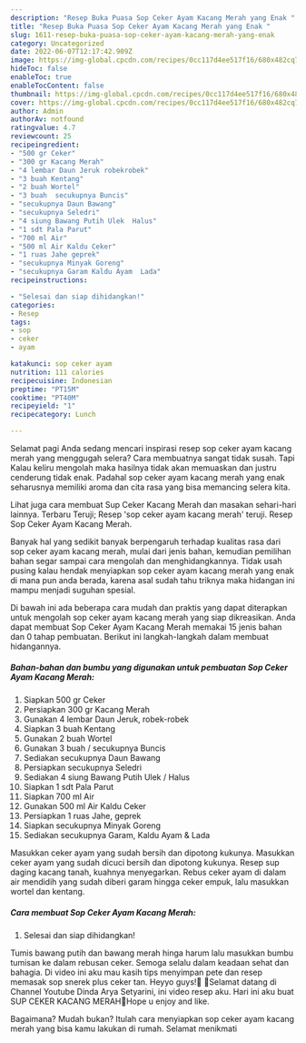 ```yaml
---
description: "Resep Buka Puasa Sop Ceker Ayam Kacang Merah yang Enak "
title: "Resep Buka Puasa Sop Ceker Ayam Kacang Merah yang Enak "
slug: 1611-resep-buka-puasa-sop-ceker-ayam-kacang-merah-yang-enak
category: Uncategorized
date: 2022-06-07T12:17:42.909Z
image: https://img-global.cpcdn.com/recipes/0cc117d4ee517f16/680x482cq70/sop-ceker-ayam-kacang-merah-foto-resep-utama.jpg
hideToc: false
enableToc: true
enableTocContent: false
thumbnail: https://img-global.cpcdn.com/recipes/0cc117d4ee517f16/680x482cq70/sop-ceker-ayam-kacang-merah-foto-resep-utama.jpg
cover: https://img-global.cpcdn.com/recipes/0cc117d4ee517f16/680x482cq70/sop-ceker-ayam-kacang-merah-foto-resep-utama.jpg
author: Admin
authorAv: notfound
ratingvalue: 4.7
reviewcount: 25
recipeingredient:
- "500 gr Ceker"
- "300 gr Kacang Merah"
- "4 lembar Daun Jeruk robekrobek"
- "3 buah Kentang"
- "2 buah Wortel"
- "3 buah  secukupnya Buncis"
- "secukupnya Daun Bawang"
- "secukupnya Seledri"
- "4 siung Bawang Putih Ulek  Halus"
- "1 sdt Pala Parut"
- "700 ml Air"
- "500 ml Air Kaldu Ceker"
- "1 ruas Jahe geprek"
- "secukupnya Minyak Goreng"
- "secukupnya Garam Kaldu Ayam  Lada"
recipeinstructions:

- "Selesai dan siap dihidangkan!"
categories:
- Resep
tags:
- sop
- ceker
- ayam

katakunci: sop ceker ayam 
nutrition: 111 calories
recipecuisine: Indonesian
preptime: "PT15M"
cooktime: "PT40M"
recipeyield: "1"
recipecategory: Lunch

---
```



Selamat pagi Anda sedang mencari inspirasi resep sop ceker ayam kacang merah yang menggugah selera? Cara membuatnya sangat tidak susah. Tapi Kalau keliru mengolah maka hasilnya tidak akan memuaskan dan justru cenderung tidak enak. Padahal sop ceker ayam kacang merah yang enak seharusnya memiliki aroma dan cita rasa yang bisa memancing selera kita.


Lihat juga cara membuat Sup Ceker Kacang Merah dan masakan sehari-hari lainnya. Terbaru Teruji; Resep &#39;sop ceker ayam kacang merah&#39; teruji. Resep Sop Ceker Ayam Kacang Merah.

Banyak hal yang sedikit banyak berpengaruh terhadap kualitas rasa dari sop ceker ayam kacang merah, mulai dari jenis bahan, kemudian pemilihan bahan segar sampai cara mengolah dan menghidangkannya. Tidak usah pusing kalau hendak menyiapkan sop ceker ayam kacang merah yang enak di mana pun anda berada, karena asal sudah tahu triknya maka hidangan ini mampu menjadi suguhan spesial.


Di bawah ini ada beberapa cara mudah dan praktis yang dapat diterapkan untuk mengolah sop ceker ayam kacang merah yang siap dikreasikan. Anda dapat membuat Sop Ceker Ayam Kacang Merah memakai 15 jenis bahan dan 0 tahap pembuatan. Berikut ini langkah-langkah dalam membuat hidangannya.

<!--inarticleads1-->

##### Bahan-bahan dan bumbu yang digunakan untuk pembuatan Sop Ceker Ayam Kacang Merah:

1. Siapkan 500 gr Ceker
1. Persiapkan 300 gr Kacang Merah
1. Gunakan 4 lembar Daun Jeruk, robek-robek
1. Siapkan 3 buah Kentang
1. Gunakan 2 buah Wortel
1. Gunakan 3 buah / secukupnya Buncis
1. Sediakan secukupnya Daun Bawang
1. Persiapkan secukupnya Seledri
1. Sediakan 4 siung Bawang Putih Ulek / Halus
1. Siapkan 1 sdt Pala Parut
1. Siapkan 700 ml Air
1. Gunakan 500 ml Air Kaldu Ceker
1. Persiapkan 1 ruas Jahe, geprek
1. Siapkan secukupnya Minyak Goreng
1. Sediakan secukupnya Garam, Kaldu Ayam &amp; Lada


Masukkan ceker ayam yang sudah bersih dan dipotong kukunya. Masukkan ceker ayam yang sudah dicuci bersih dan dipotong kukunya. Resep sup daging kacang tanah, kuahnya menyegarkan. Rebus ceker ayam di dalam air mendidih yang sudah diberi garam hingga ceker empuk, lalu masukkan wortel dan kentang. 

<!--inarticleads2-->

##### Cara membuat Sop Ceker Ayam Kacang Merah:


1. Selesai dan siap dihidangkan!

Tumis bawang putih dan bawang merah hinga harum lalu masukkan bumbu tumisan ke dalam rebusan ceker. Semoga selalu dalam keadaan sehat dan bahagia. Di video ini aku mau kasih tips menyimpan pete dan resep memasak sop snerek plus ceker tan. Heyyo guys!🖤 🌹Selamat datang di Channel Youtube Dinda Arya Setyarini, ini video resep aku. Hari ini aku buat SUP CEKER KACANG MERAH🍴Hope u enjoy and like. 

Bagaimana? Mudah bukan? Itulah cara menyiapkan sop ceker ayam kacang merah yang bisa kamu lakukan di rumah. Selamat menikmati
